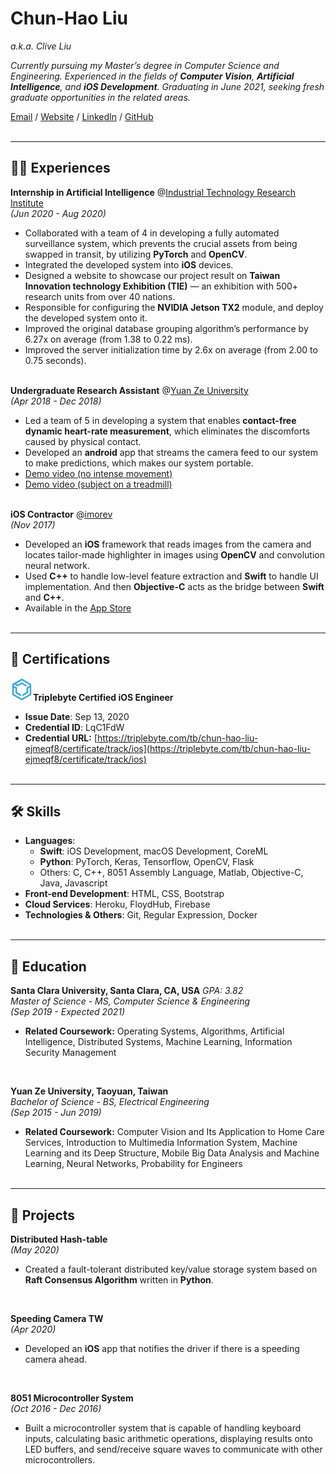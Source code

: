 # Chun-Hao Liu
_a.k.a. Clive Liu_

_Currently pursuing my Master’s degree in Computer Science and Engineering. Experienced in the fields of **Computer Vision**, **Artificial Intelligence**, and **iOS Development**. Graduating in June 2021, seeking fresh graduate opportunities in the related areas._ <br>

[Email](mailto:clive819@gmail.com) / [Website](https://clive819.github.io/) / [LinkedIn](https://www.linkedin.com/in/clive819/) / [GitHub](https://github.com/clive819) 
<br><br>

***
## 👨‍💻 Experiences

**Internship in Artificial Intelligence** @[Industrial Technology Research Institute](https://www.itri.org.tw/english/index.aspx) <br>
_(Jun 2020 - Aug 2020)_ <br>

- Collaborated with a team of 4 in developing a fully automated surveillance system, which prevents the crucial assets from being swapped in transit, by utilizing **PyTorch** and **OpenCV**.
- Integrated the developed system into **iOS** devices.
- Designed a website to showcase our project result on **Taiwan Innovation technology Exhibition (TIE)** — an exhibition with 500+ research units from over 40 nations.
- Responsible for configuring the **NVIDIA Jetson TX2** module, and deploy the developed system onto it.
- Improved the original database grouping algorithm’s performance by 6.27x on average (from 1.38 to 0.22 ms).
- Improved the server initialization time by 2.6x on average (from 2.00 to 0.75 seconds).
<br><br>

**Undergraduate Research Assistant** @[Yuan Ze University](https://www.yzu.edu.tw/index.php/en-us/) <br>
_(Apr 2018 - Dec 2018)_ <br>
- Led a team of 5 in developing a system that enables **contact-free dynamic heart-rate measurement**, which eliminates the discomforts caused by physical contact.
- Developed an **android** app that streams the camera feed to our system to make predictions, which makes our system portable.
- [Demo video (no intense movement)](http://bit.ly/33BnOzu)
- [Demo video (subject on a treadmill)](http://bit.ly/31mfAJO)
<br><br>

**iOS Contractor** @[imorev](http://imorev.cc) <br>
_(Nov 2017)_ <br>

- Developed an **iOS** framework that reads images from the camera and locates tailor-made highlighter in images using **OpenCV** and convolution neural network.
- Used **C++** to handle low-level feature extraction and **Swift** to handle UI implementation. And then **Objective-C** acts as the bridge between **Swift** and **C++**.
- Available in the [App Store](https://apple.co/31rRZry)
<br><br>

***
## 📜 Certifications
![triplebyte](triplebyte.png)**Triplebyte Certified iOS Engineer** <br>
- **Issue Date**: Sep 13, 2020	
- **Credential ID**: LqC1FdW
- **Credential URL:** [https://triplebyte.com/tb/chun-hao-liu-ejmeqf8/certificate/track/ios](https://triplebyte.com/tb/chun-hao-liu-ejmeqf8/certificate/track/ios)
<br><br>

***
## 🛠 Skills
- **Languages**: 
	- **Swift**: iOS Development, macOS Development, CoreML
	- **Python**: PyTorch, Keras, Tensorflow, OpenCV, Flask
	- Others: C, C++, 8051 Assembly Language, Matlab, Objective-C, Java, Javascript
- **Front-end Development**: HTML, CSS, Bootstrap
- **Cloud Services**: Heroku, FloydHub, Firebase
- **Technologies & Others**: Git, Regular Expression, Docker
<br><br>

***
## 📖 Education

**Santa Clara University, Santa Clara, CA, USA** _GPA: 3.82_<br>
_Master of Science - MS, Computer Science & Engineering_ <br>
_(Sep 2019 - Expected 2021)_

- **Related Coursework:** Operating Systems, Algorithms, Artificial Intelligence, Distributed Systems, Machine Learning, Information Security Management
<br>

**Yuan Ze University, Taoyuan, Taiwan**<br>
_Bachelor of Science - BS, Electrical Engineering_ <br>
_(Sep 2015 - Jun 2019)_

- **Related Coursework:** Computer Vision and Its Application to Home Care Services, Introduction to Multimedia Information System, Machine Learning and its Deep Structure, Mobile Big Data Analysis and Machine Learning, Neural Networks, Probability for Engineers
<br><br>

***
## 📌 Projects
**Distributed Hash-table** <br>
_(May 2020)_
- Created a fault-tolerant distributed key/value storage system based on **Raft Consensus Algorithm** written in **Python**.
<br>

**Speeding Camera TW** <br>
_(Apr 2020)_

- Developed an **iOS** app that notifies the driver if there is a speeding camera ahead.
<br>

**8051 Microcontroller System** <br>
_(Oct 2016 - Dec 2016)_

- Built a microcontroller system that is capable of handling keyboard inputs, calculating basic arithmetic operations, displaying results onto LED buffers, and send/receive square waves to communicate with other microcontrollers.
<br><br>
